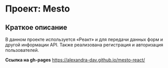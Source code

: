 # Проект: Mesto

## Краткое описание
В данном проекте используется «Реакт» и для передачи данных форм и другой информации API. Также реализована регистрация и авторизация пользователей.

**Ссылка на gh-pages**
https://alexandra-dav.github.io/mesto-react/
